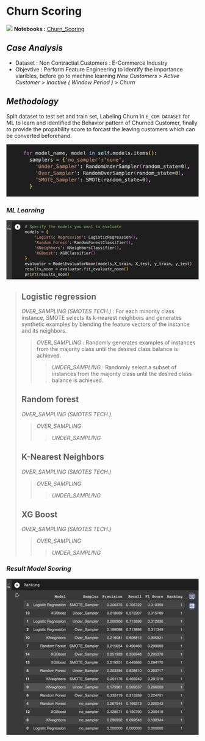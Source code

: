 # Churn Scoring

[![](https://img.shields.io/badge/-Python-green)](#) 
 **Notebooks :** [Churn_Scoring](https://github.com/Alongkon128/MADT2-Cus.Analytics/blob/main/Workshop%203/Churn_scoring.ipynb)  

## _Case Analysis_
* Dataset : Non Contractial Customers : E-Commerce Industry
* Objevtive : Perform Feature Engineering to identify the importance viaribles, before go to machine learning
_New Customers > Active Customer > Inactive ( Window Period ) > Churn_


## _Methodology_
Split dataset to test set and train set, Labeling Churn in `E_COM DATASET` for ML to learn and identified the Behavior pattern of Churned Customer, finally to provide the propability score to forcast the leaving customers which can be converted beforehand.

![Sampling Methods](./Sampling.png)

### _ML Learning_

![Models](./Models.png)
> ## **Logistic regression**
> 
>_OVER_SAMPLING (SMOTES TECH.)_ : For each minority class instance, SMOTE selects its k-nearest neighbors and generates synthetic examples by blending the feature vectors of the instance and its neighbors.
>>_OVER_SAMPLING_ : Randomly generates examples of instances from the majority class until the desired class balance is achieved.
>>>_UNDER_SAMPLING_ : Randomly select a subset of instances from the majority class until the desired class balance is achieved.
>
> ## **Random forest**
> 
>_OVER_SAMPLING (SMOTES TECH.)_
>>_OVER_SAMPLING_ 
>>>_UNDER_SAMPLING_ 
>
> ## **K-Nearest Neighbors**
> 
>_OVER_SAMPLING (SMOTES TECH.)_
>>_OVER_SAMPLING_ 
>>>_UNDER_SAMPLING_ 
>
> ## **XG Boost**
> 
>_OVER_SAMPLING (SMOTES TECH.)_
>>_OVER_SAMPLING_ 
>>>_UNDER_SAMPLING_ 
>

### _Result Model Scoring_
![Ranking Score](./Score.png)

